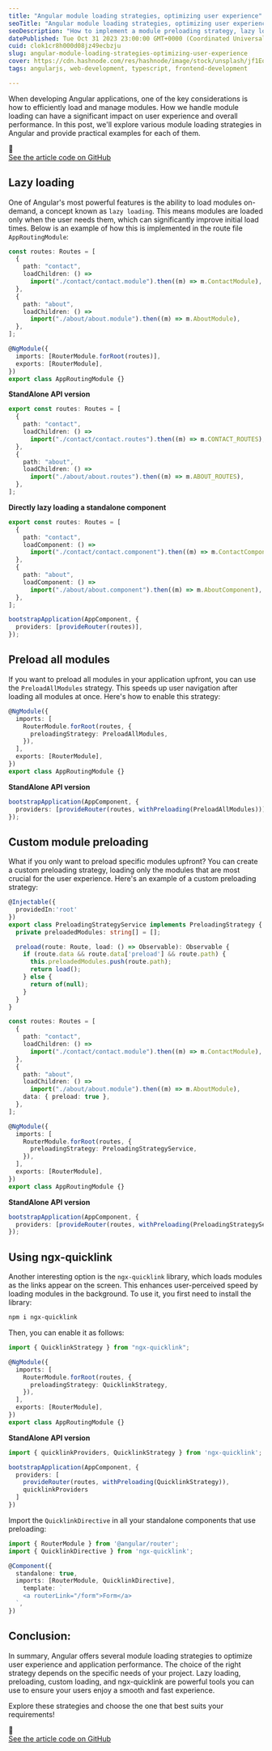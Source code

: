 ```yaml
---
title: "Angular module loading strategies, optimizing user experience"
seoTitle: "Angular module loading strategies, optimizing user experience"
seoDescription: "How to implement a module preloading strategy, lazy loading in angular, lazy loading module, child module, routing module, lazy loaded, children, child root"
datePublished: Tue Oct 31 2023 23:00:00 GMT+0000 (Coordinated Universal Time)
cuid: clok1cr8h000d08jz49ecbzju
slug: angular-module-loading-strategies-optimizing-user-experience
cover: https://cdn.hashnode.com/res/hashnode/image/stock/unsplash/jf1EomjlQi0/upload/5ac9089e14179f10c0919f8e382740c0.jpeg
tags: angularjs, web-development, typescript, frontend-development

---
```


When developing Angular applications, one of the key considerations is how to efficiently load and manage modules. How we handle module loading can have a significant impact on user experience and overall performance. In this post, we'll explore various module loading strategies in Angular and provide practical examples for each of them.

<div data-node-type="callout">
<div data-node-type="callout-emoji">🚀</div>
<div data-node-type="callout-text"><a target="_blank" rel="noopener noreferrer nofollow" href="https://github.com/rubenperegrina/angular-prefetching" style="pointer-events: none">See the article code on GitHub</a></div>
</div>

## **Lazy loading**

One of Angular's most powerful features is the ability to load modules on-demand, a concept known as `lazy loading`. This means modules are loaded only when the user needs them, which can significantly improve initial load times. Below is an example of how this is implemented in the route file `AppRoutingModule`:

```typescript
const routes: Routes = [
  {
    path: "contact",
    loadChildren: () =>
      import("./contact/contact.module").then((m) => m.ContactModule),
  },
  {
    path: "about",
    loadChildren: () =>
      import("./about/about.module").then((m) => m.AboutModule),
  },
];

@NgModule({
  imports: [RouterModule.forRoot(routes)],
  exports: [RouterModule],
})
export class AppRoutingModule {}
```

**StandAlone API version**

```typescript
export const routes: Routes = [
  {
    path: "contact",
    loadChildren: () =>
      import("./contact/contact.routes").then((m) => m.CONTACT_ROUTES),
  },
  {
    path: "about",
    loadChildren: () =>
      import("./about/about.routes").then((m) => m.ABOUT_ROUTES),
  },
];
```

**Directly lazy loading a standalone component**

```typescript
export const routes: Routes = [
  {
    path: "contact",
    loadComponent: () =>
      import("./contact/contact.component").then((m) => m.ContactComponent),
  },
  {
    path: "about",
    loadComponent: () =>
      import("./about/about.component").then((m) => m.AboutComponent),
  },
];
```

```typescript
bootstrapApplication(AppComponent, {
  providers: [provideRouter(routes)],
});
```

## **Preload all modules**

If you want to preload all modules in your application upfront, you can use the `PreloadAllModules` strategy. This speeds up user navigation after loading all modules at once. Here's how to enable this strategy:

```typescript
@NgModule({
  imports: [
    RouterModule.forRoot(routes, {
      preloadingStrategy: PreloadAllModules,
    }),
  ],
  exports: [RouterModule],
})
export class AppRoutingModule {}
```

**StandAlone API version**

```typescript
bootstrapApplication(AppComponent, {
  providers: [provideRouter(routes, withPreloading(PreloadAllModules))],
});
```

## **Custom module preloading**

What if you only want to preload specific modules upfront? You can create a custom preloading strategy, loading only the modules that are most crucial for the user experience. Here's an example of a custom preloading strategy:

```typescript
@Injectable({
  providedIn:'root'
})
export class PreloadingStrategyService implements PreloadingStrategy {
  private preloadedModules: string[] = [];

  preload(route: Route, load: () => Observable): Observable {
    if (route.data && route.data['preload'] && route.path) {
      this.preloadedModules.push(route.path);
      return load();
    } else {
      return of(null);
    }
  }
}
```

```typescript
const routes: Routes = [
  {
    path: "contact",
    loadChildren: () =>
      import("./contact/contact.module").then((m) => m.ContactModule),
  },
  {
    path: "about",
    loadChildren: () =>
      import("./about/about.module").then((m) => m.AboutModule),
    data: { preload: true },
  },
];

@NgModule({
  imports: [
    RouterModule.forRoot(routes, {
      preloadingStrategy: PreloadingStrategyService,
    }),
  ],
  exports: [RouterModule],
})
export class AppRoutingModule {}
```

**StandAlone API version**

```typescript
bootstrapApplication(AppComponent, {
  providers: [provideRouter(routes, withPreloading(PreloadingStrategyService))],
});
```

## **Using ngx-quicklink**

Another interesting option is the `ngx-quicklink` library, which loads modules as the links appear on the screen. This enhances user-perceived speed by loading modules in the background. To use it, you first need to install the library:

```bash
npm i ngx-quicklink
```

Then, you can enable it as follows:

```typescript
import { QuicklinkStrategy } from "ngx-quicklink";

@NgModule({
  imports: [
    RouterModule.forRoot(routes, {
      preloadingStrategy: QuicklinkStrategy,
    }),
  ],
  exports: [RouterModule],
})
export class AppRoutingModule {}
```

**StandAlone API version**

```typescript
import { quicklinkProviders, QuicklinkStrategy } from 'ngx-quicklink';

bootstrapApplication(AppComponent, {
  providers: [
    provideRouter(routes, withPreloading(QuicklinkStrategy)),
    quicklinkProviders
  ]
})
```

Import the `QuicklinkDirective` in all your standalone components that use preloading:

```typescript
import { RouterModule } from '@angular/router';
import { QuicklinkDirective } from 'ngx-quicklink';

@Component({
  standalone: true,
  imports: [RouterModule, QuicklinkDirective],
    template: `
    <a routerLink="/form">Form</a>
  `,
})
```

## **Conclusion:**

In summary, Angular offers several module loading strategies to optimize user experience and application performance. The choice of the right strategy depends on the specific needs of your project. Lazy loading, preloading, custom loading, and ngx-quicklink are powerful tools you can use to ensure your users enjoy a smooth and fast experience.

Explore these strategies and choose the one that best suits your requirements!

<div data-node-type="callout">
<div data-node-type="callout-emoji">🚀</div>
<div data-node-type="callout-text"><a target="_blank" rel="noopener noreferrer nofollow" href="https://github.com/rubenperegrina/angular-prefetching" style="pointer-events: none">See the article code on GitHub</a></div>
</div>